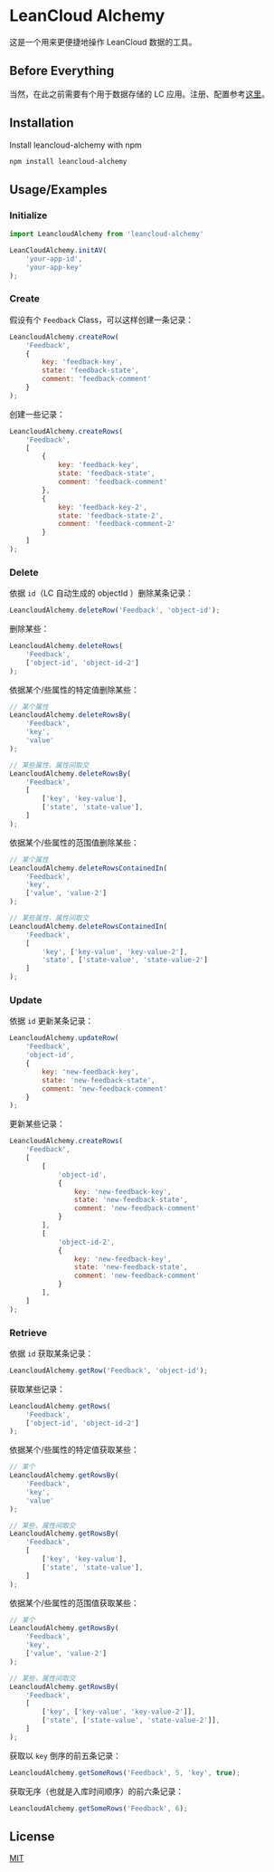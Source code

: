 
# LeanCloud Alchemy

这是一个用来更便捷地操作 LeanCloud 数据的工具。


## Before Everything

当然，在此之前需要有个用于数据存储的 LC 应用。注册、配置参考[这里](https://github.com/boring-plans/boring-days#%E6%B3%A8%E5%86%8C)。
## Installation

Install leancloud-alchemy with npm

```bash
npm install leancloud-alchemy
```

## Usage/Examples

### Initialize

```js
import LeancloudAlchemy from 'leancloud-alchemy'

LeanCloudAlchemy.initAV(
    'your-app-id',
    'your-app-key'
);
```

### Create

假设有个 `Feedback` Class，可以这样创建一条记录：

```js
LeancloudAlchemy.createRow(
    'Feedback', 
    {
        key: 'feedback-key',
        state: 'feedback-state',
        comment: 'feedback-comment'
    }
);
```

创建一些记录：

```js
LeancloudAlchemy.createRows(
    'Feedback', 
    [
        {
            key: 'feedback-key',
            state: 'feedback-state',
            comment: 'feedback-comment'
        },
        {
            key: 'feedback-key-2',
            state: 'feedback-state-2',
            comment: 'feedback-comment-2'
        }
    ]
);
```

### Delete

依据 `id`（LC 自动生成的 objectId ）删除某条记录：

```js
LeancloudAlchemy.deleteRow('Feedback', 'object-id');
```

删除某些：

```js
LeancloudAlchemy.deleteRows(
    'Feedback', 
    ['object-id', 'object-id-2']
);
```

依据某个/些属性的特定值删除某些：

```js
// 某个属性
LeancloudAlchemy.deleteRowsBy(
    'Feedback', 
    'key',
    'value'
);

// 某些属性，属性间取交
LeancloudAlchemy.deleteRowsBy(
    'Feedback', 
    [    
        ['key', 'key-value'],
        ['state', 'state-value'],
    ]
);
```

依据某个/些属性的范围值删除某些：

```js
// 某个属性
LeancloudAlchemy.deleteRowsContainedIn(
    'Feedback', 
    'key',
    ['value', 'value-2']
);

// 某些属性，属性间取交
LeancloudAlchemy.deleteRowsContainedIn(
    'Feedback', 
    [
        'key', ['key-value', 'key-value-2'],
        'state', ['state-value', 'state-value-2']
    ]
);
```

### Update

依据 `id` 更新某条记录：

```js
LeancloudAlchemy.updateRow(
    'Feedback',
    'object-id',
    {
        key: 'new-feedback-key',
        state: 'new-feedback-state',
        comment: 'new-feedback-comment'
    }
);
```

更新某些记录：

```js
LeancloudAlchemy.createRows(
    'Feedback', 
    [
        [
            'object-id',
            {
                key: 'new-feedback-key',
                state: 'new-feedback-state',
                comment: 'new-feedback-comment'
            }
        ],
        [
            'object-id-2',
            {
                key: 'new-feedback-key',
                state: 'new-feedback-state',
                comment: 'new-feedback-comment'
            }
        ],
    ]
);
```

### Retrieve

依据 `id` 获取某条记录：

```js
LeancloudAlchemy.getRow('Feedback', 'object-id');
```

获取某些记录：

```js
LeancloudAlchemy.getRows(
    'Feedback', 
    ['object-id', 'object-id-2']
);
```

依据某个/些属性的特定值获取某些：

```js
// 某个
LeancloudAlchemy.getRowsBy(
    'Feedback', 
    'key',
    'value'
);

// 某些，属性间取交
LeancloudAlchemy.getRowsBy(
    'Feedback', 
    [
        ['key', 'key-value'],
        ['state', 'state-value'],
    ]
);
```

依据某个/些属性的范围值获取某些：

```js
// 某个
LeancloudAlchemy.getRowsBy(
    'Feedback', 
    'key',
    ['value', 'value-2']
);

// 某些，属性间取交
LeancloudAlchemy.getRowsBy(
    'Feedback', 
    [
        ['key', ['key-value', 'key-value-2']],
        ['state', ['state-value', 'state-value-2']],
    ]
);
```

获取以 `key` 倒序的前五条记录：

```js
LeancloudAlchemy.getSomeRows('Feedback', 5, 'key', true);
```

获取无序（也就是入库时间顺序）的前六条记录：

```js
LeancloudAlchemy.getSomeRows('Feedback', 6);
```


## License

[MIT](https://choosealicense.com/licenses/mit/)

